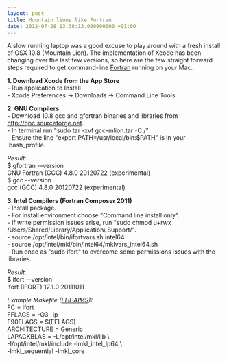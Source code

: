 ```yaml
---
layout: post
title: Mountain lions like Fortran
date: 2012-07-28 13:38:13.000000000 +01:00
---
```

<p>A slow running laptop was a good excuse to play around with a fresh install of OSX 10.8 (Mountain Lion). The implementation of Xcode has been changing over the last few versions, so here are the few straight forward steps required to get command-line <a href="http://en.wikipedia.org/wiki/Fortran">Fortran</a> running on your Mac.</p>
<p><strong>1. Download Xcode from the App Store</strong><br />
- Run application to Install<br />
- Xcode Preferences -&gt; Downloads -&gt; Command Line Tools</p>
<p><strong>2. GNU Compilers</strong><br />
- Download 10.8 gcc and gfortran binaries and libraries from <a href="http://hpc.sourceforge.net">http://hpc.sourceforge.net</a>.<br />
- In terminal run "sudo tar -xvf gcc-mlion.tar -C /"<br />
- Ensure the line "export PATH=/usr/local/bin:$PATH" is in your .bash_profile. </p>
<p><em>Result:</em><br />
$ gfortran --version<br />
GNU Fortran (GCC) 4.8.0 20120722 (experimental)<br />
$ gcc --version<br />
gcc (GCC) 4.8.0 20120722 (experimental)</p>
<p><strong>3. Intel Compilers (Fortran Composer 2011)</strong><br />
- Install package.<br />
- For install environment choose "Command line install only".<br />
- If write permission issues arise, run "sudo chmod u+rwx /Users/Shared/Library/Application\ Support/".<br />
- source /opt/intel/bin/ifortvars.sh intel64<br />
- source /opt/intel/mkl/bin/intel64/mklvars_intel64.sh<br />
- Run once as "sudo ifort" to overcome some permissions issues with the libraries.</p>
<p><em>Result:</em><br />
$ ifort --version<br />
ifort (IFORT) 12.1.0 20111011</p>
<p><em>Example Makefile (<a href="https://aimsclub.fhi-berlin.mpg.de/">FHI-AIMS</a>):</em><br />
FC = ifort<br />
FFLAGS = -O3 -ip<br />
F90FLAGS = $(FFLAGS)<br />
ARCHITECTURE = Generic<br />
LAPACKBLAS = -L/opt/intel/mkl/lib \<br />
-I/opt/intel/mkl/include -lmkl_intel_lp64 \<br />
-lmkl_sequential -lmkl_core</p>
